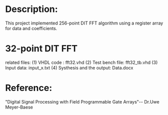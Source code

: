# Description:
This project implemented 256-point DIT FFT algorithm using a register array for data and coefficients.
# 32-point DIT FFT
  related files: 
  (1) VHDL code : fft32.vhd
  (2) Test bench file: fft32_tb.vhd
  (3) Input data: input_x.txt
  (4) Systhesis and the output: Data.docx
# Reference:
"Digital Signal Processing with Field Programmable Gate Arrays"-- Dr.Uwe Meyer-Baese
